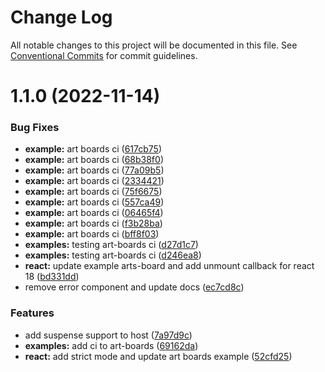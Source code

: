 # Change Log

All notable changes to this project will be documented in this file.
See [Conventional Commits](https://conventionalcommits.org) for commit guidelines.

# 1.1.0 (2022-11-14)

### Bug Fixes

- **example:** art boards ci ([617cb75](https://github.com/leanjs/leanjs/commit/617cb75f4ddcd8221dc22f336d5191c93c19fae9))
- **example:** art boards ci ([68b38f0](https://github.com/leanjs/leanjs/commit/68b38f0247fdfd471ee38bec95f6f234716df216))
- **example:** art boards ci ([77a09b5](https://github.com/leanjs/leanjs/commit/77a09b552af0be32411a890ec4675e666c1fc51c))
- **example:** art boards ci ([2334421](https://github.com/leanjs/leanjs/commit/2334421271e19960c712a6bb675d69385f9db835))
- **example:** art boards ci ([75f6675](https://github.com/leanjs/leanjs/commit/75f66751bbe553556383ef636a4b2a99aa685867))
- **example:** art boards ci ([557ca49](https://github.com/leanjs/leanjs/commit/557ca49d70b80e796efcf072688f8cdfe554090f))
- **example:** art boards ci ([06465f4](https://github.com/leanjs/leanjs/commit/06465f4477ec5e66a0cf6e0e4c4a0d85f18a11b0))
- **example:** art boards ci ([f3b28ba](https://github.com/leanjs/leanjs/commit/f3b28ba6f1de0fe0680c24f44f90ee389a10d8b6))
- **example:** art boards ci ([bff8f03](https://github.com/leanjs/leanjs/commit/bff8f032387b0646a1930af193a72bfd1c992e4a))
- **examples:** testing art-boards ci ([d27d1c7](https://github.com/leanjs/leanjs/commit/d27d1c768e8e256734b17474e5a2713ef1292eec))
- **examples:** testing art-boards ci ([d246ea8](https://github.com/leanjs/leanjs/commit/d246ea8aad6679f84a6a124923a39115d92f175e))
- **react:** update example arts-board and add unmount callback for react 18 ([bd331dd](https://github.com/leanjs/leanjs/commit/bd331dde0c90afe24e33bb68622ebcc1a45fc605))
- remove error component and update docs ([ec7cd8c](https://github.com/leanjs/leanjs/commit/ec7cd8cb6e747c0fb4bb2da45836ba25bae49786))

### Features

- add suspense support to host ([7a97d9c](https://github.com/leanjs/leanjs/commit/7a97d9c51505eb15a07243157e9a249e3d70085c))
- **examples:** add ci to art-boards ([69162da](https://github.com/leanjs/leanjs/commit/69162da22918acac8c2bd9133b0c1599c899300a))
- **react:** add strict mode and update art boards example ([52cfd25](https://github.com/leanjs/leanjs/commit/52cfd25cb8333b8bb745c7ec47d2e63073774c39))

